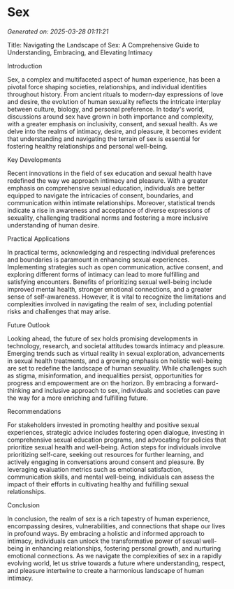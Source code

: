 # Sex

*Generated on: 2025-03-28 01:11:21*

Title: Navigating the Landscape of Sex: A Comprehensive Guide to Understanding, Embracing, and Elevating Intimacy

Introduction

Sex, a complex and multifaceted aspect of human experience, has been a pivotal force shaping societies, relationships, and individual identities throughout history. From ancient rituals to modern-day expressions of love and desire, the evolution of human sexuality reflects the intricate interplay between culture, biology, and personal preference. In today's world, discussions around sex have grown in both importance and complexity, with a greater emphasis on inclusivity, consent, and sexual health. As we delve into the realms of intimacy, desire, and pleasure, it becomes evident that understanding and navigating the terrain of sex is essential for fostering healthy relationships and personal well-being.

Key Developments

Recent innovations in the field of sex education and sexual health have redefined the way we approach intimacy and pleasure. With a greater emphasis on comprehensive sexual education, individuals are better equipped to navigate the intricacies of consent, boundaries, and communication within intimate relationships. Moreover, statistical trends indicate a rise in awareness and acceptance of diverse expressions of sexuality, challenging traditional norms and fostering a more inclusive understanding of human desire.

Practical Applications

In practical terms, acknowledging and respecting individual preferences and boundaries is paramount in enhancing sexual experiences. Implementing strategies such as open communication, active consent, and exploring different forms of intimacy can lead to more fulfilling and satisfying encounters. Benefits of prioritizing sexual well-being include improved mental health, stronger emotional connections, and a greater sense of self-awareness. However, it is vital to recognize the limitations and complexities involved in navigating the realm of sex, including potential risks and challenges that may arise.

Future Outlook

Looking ahead, the future of sex holds promising developments in technology, research, and societal attitudes towards intimacy and pleasure. Emerging trends such as virtual reality in sexual exploration, advancements in sexual health treatments, and a growing emphasis on holistic well-being are set to redefine the landscape of human sexuality. While challenges such as stigma, misinformation, and inequalities persist, opportunities for progress and empowerment are on the horizon. By embracing a forward-thinking and inclusive approach to sex, individuals and societies can pave the way for a more enriching and fulfilling future.

Recommendations

For stakeholders invested in promoting healthy and positive sexual experiences, strategic advice includes fostering open dialogue, investing in comprehensive sexual education programs, and advocating for policies that prioritize sexual health and well-being. Action steps for individuals involve prioritizing self-care, seeking out resources for further learning, and actively engaging in conversations around consent and pleasure. By leveraging evaluation metrics such as emotional satisfaction, communication skills, and mental well-being, individuals can assess the impact of their efforts in cultivating healthy and fulfilling sexual relationships.

Conclusion

In conclusion, the realm of sex is a rich tapestry of human experience, encompassing desires, vulnerabilities, and connections that shape our lives in profound ways. By embracing a holistic and informed approach to intimacy, individuals can unlock the transformative power of sexual well-being in enhancing relationships, fostering personal growth, and nurturing emotional connections. As we navigate the complexities of sex in a rapidly evolving world, let us strive towards a future where understanding, respect, and pleasure intertwine to create a harmonious landscape of human intimacy.
